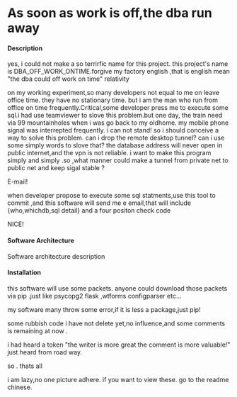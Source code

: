 # As soon as work is off,the dba run away

#### Description
 yes, i could not make a so terrirfic name for this project. this project's name is DBA_OFF_WORK_ONTIME.forgive my factory english   ,that is english mean "the dba could off work on time" relativity

on my working experiment,so many developers not equal to me on leave office time. they have no stationary time. but i am  the man who run from office on time frequently.Critical,some developer press me to execute some sql.i had use teamviewer to slove this problem.but one day, the train need via 99 mountainholes when i was go back to my oldhome. my mobile phone signal was interrepted frequently. i can not stand! so i should conceive a way to solve this problem. can i  drop the remote desktop tunnel? can i use some simply words to slove that? the database address will never open in public internet,and the vpn is not reliable. i want to make this program simply and simply .so ,what manner could make a tunnel from private net to public net and keep sigal stable ?

E-mail!

when developer propose to execute some sql statments,use this tool to commit ,and this software will send me e email,that will include {who,whichdb,sql detail} and a four positon check code

NICE!

#### Software Architecture
Software architecture description

#### Installation
this software will use some packets. anyone could download those packets via pip .just like psycopg2  flask ,wtforms configparser etc...

my software many throw some error,if it is less a package,just pip!

some rubbish code i have not delete yet,no influence,and some comments is remaining at now .

i had heard a token "the  writer is more great the comment is more valuable!" just heard from road way.

so . thats all


i am lazy,no one picture adhere. if you want to view these.
go to the readme chinese.
